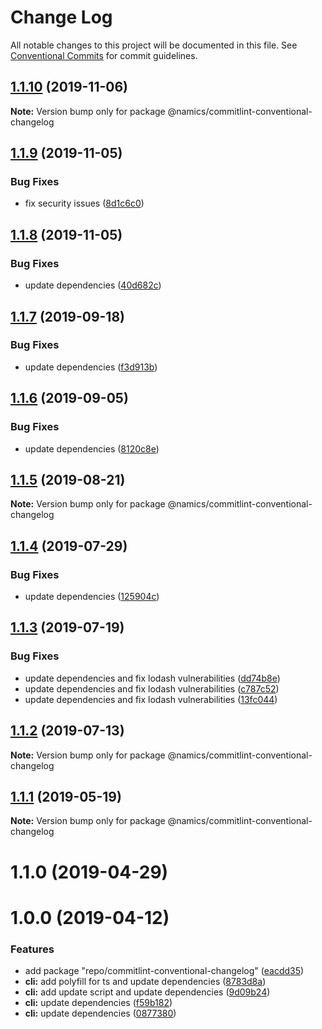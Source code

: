 # Change Log

All notable changes to this project will be documented in this file.
See [Conventional Commits](https://conventionalcommits.org) for commit guidelines.

## [1.1.10](https://github.com/namics/frontend-defaults/compare/@namics/commitlint-conventional-changelog@1.1.9...@namics/commitlint-conventional-changelog@1.1.10) (2019-11-06)

**Note:** Version bump only for package @namics/commitlint-conventional-changelog





## [1.1.9](https://github.com/namics/frontend-defaults/compare/@namics/commitlint-conventional-changelog@1.1.8...@namics/commitlint-conventional-changelog@1.1.9) (2019-11-05)

### Bug Fixes

-   fix security issues ([8d1c6c0](https://github.com/namics/frontend-defaults/commit/8d1c6c0177e4858e1bc75c310d8640ca919f12bd))

## [1.1.8](https://github.com/namics/frontend-defaults/compare/@namics/commitlint-conventional-changelog@1.1.7...@namics/commitlint-conventional-changelog@1.1.8) (2019-11-05)

### Bug Fixes

-   update dependencies ([40d682c](https://github.com/namics/frontend-defaults/commit/40d682c7f67ed7990295c171b6898b74a52ebb70))

## [1.1.7](https://github.com/namics/frontend-defaults/compare/@namics/commitlint-conventional-changelog@1.1.6...@namics/commitlint-conventional-changelog@1.1.7) (2019-09-18)

### Bug Fixes

-   update dependencies ([f3d913b](https://github.com/namics/frontend-defaults/commit/f3d913b))

## [1.1.6](https://github.com/namics/frontend-defaults/compare/@namics/commitlint-conventional-changelog@1.1.5...@namics/commitlint-conventional-changelog@1.1.6) (2019-09-05)

### Bug Fixes

-   update dependencies ([8120c8e](https://github.com/namics/frontend-defaults/commit/8120c8e))

## [1.1.5](https://github.com/namics/frontend-defaults/compare/@namics/commitlint-conventional-changelog@1.1.4...@namics/commitlint-conventional-changelog@1.1.5) (2019-08-21)

**Note:** Version bump only for package @namics/commitlint-conventional-changelog

## [1.1.4](https://github.com/namics/frontend-defaults/compare/@namics/commitlint-conventional-changelog@1.1.3...@namics/commitlint-conventional-changelog@1.1.4) (2019-07-29)

### Bug Fixes

-   update dependencies ([125904c](https://github.com/namics/frontend-defaults/commit/125904c))

## [1.1.3](https://github.com/namics/frontend-defaults/compare/@namics/commitlint-conventional-changelog@1.1.2...@namics/commitlint-conventional-changelog@1.1.3) (2019-07-19)

### Bug Fixes

-   update dependencies and fix lodash vulnerabilities ([dd74b8e](https://github.com/namics/frontend-defaults/commit/dd74b8e))
-   update dependencies and fix lodash vulnerabilities ([c787c52](https://github.com/namics/frontend-defaults/commit/c787c52))
-   update dependencies and fix lodash vulnerabilities ([13fc044](https://github.com/namics/frontend-defaults/commit/13fc044))

## [1.1.2](https://github.com/namics/frontend-defaults/compare/@namics/commitlint-conventional-changelog@1.1.1...@namics/commitlint-conventional-changelog@1.1.2) (2019-07-13)

**Note:** Version bump only for package @namics/commitlint-conventional-changelog

## [1.1.1](https://github.com/namics/frontend-defaults/compare/@namics/commitlint-conventional-changelog@1.1.0...@namics/commitlint-conventional-changelog@1.1.1) (2019-05-19)

**Note:** Version bump only for package @namics/commitlint-conventional-changelog

# 1.1.0 (2019-04-29)

# 1.0.0 (2019-04-12)

### Features

-   add package "repo/commitlint-conventional-changelog" ([eacdd35](https://github.com/namics/frontend-defaults/commit/eacdd35))
-   **cli:** add polyfill for ts and update dependencies ([8783d8a](https://github.com/namics/frontend-defaults/commit/8783d8a))
-   **cli:** add update script and update dependencies ([9d09b24](https://github.com/namics/frontend-defaults/commit/9d09b24))
-   **cli:** update dependencies ([f59b182](https://github.com/namics/frontend-defaults/commit/f59b182))
-   **cli:** update dependencies ([0877380](https://github.com/namics/frontend-defaults/commit/0877380))
